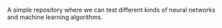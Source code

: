 A simple repository where we can test different kinds of neural networks and machine learning algorithms.
